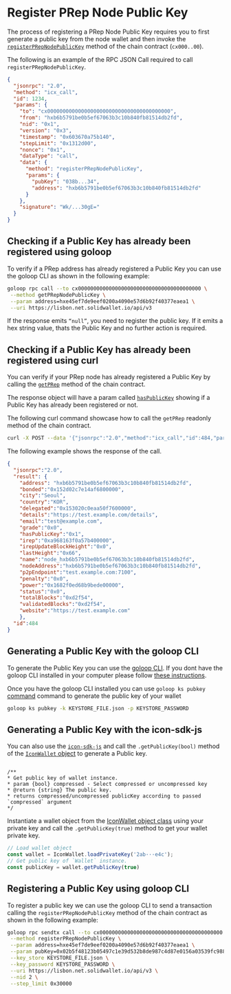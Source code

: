 # Register PRep Node Public Key

The process of registering a PRep Node Public Key requires you to first generate a public key from the node wallet and then invoke the [`registerPRepNodePublicKey`](https://github.com/icon-project/goloop/blob/master/doc/icon_chainscore_api.md#registerprepnodepublickey) method of the chain contract (`cx000..00`).

The following is an example of the RPC JSON Call required to call `registerPRepNodePublicKey`.

```json
{
  "jsonrpc": "2.0",
  "method": "icx_call",
  "id": 1234,
  "params": {
    "to": "cx0000000000000000000000000000000000000000",
    "from": "hxb6b5791be0b5ef67063b3c10b840fb81514db2fd",
    "nid": "0x1",
    "version": "0x3",
    "timestamp": "0x603670a75b140",
    "stepLimit": "0x1312d00",
    "nonce": "0x1",
    "dataType": "call",
    "data": {
      "method": "registerPRepNodePublicKey",
      "params": {
        "pubKey": "038b...34",
        "address": "hxb6b5791be0b5ef67063b3c10b840fb81514db2fd"
      }
    },
    "signature": "Wk/...30gE="
  }
}
```

## Checking if a Public Key has already been registered using goloop

To verify if a PRep address has already registered a Public Key you can use the goloop CLI as shown in the following example:

```bash
goloop rpc call --to cx0000000000000000000000000000000000000000 \
 --method getPRepNodePublicKey \
 --param address=hxe45ef7de9eef0200a4090e57d6b92f40377eaea1 \
 --uri https://lisbon.net.solidwallet.io/api/v3
```

If the response emits `“null”`, you need to register the public key.  If it emits a hex string value, thats the Public Key and no further action is required.

## Checking if a Public Key has already been registered using curl

You can verify if your PRep node has already registered a Public Key by calling the [`getPRep`](https://docs.icon.community/icon-stack/client-apis/json-rpc-api/v3#getprep) method of the chain contract.

The response object will have a param called [`hasPublicKey`](https://docs.icon.community/icon-stack/client-apis/javascript-sdk#getpublickey) showing if a Public Key has already been registered or not.

The following curl command showcase how to call the `getPRep` readonly method of the chain contract.

```bash
curl -X POST --data '{"jsonrpc":"2.0","method":"icx_call","id":484,"params":{"to":"cx0000000000000000000000000000000000000000","dataType":"call","data":{"method":"getPRep", "params": {"address": "hxb6b5791be0b5ef67063b3c10b840fb81514db2fd"}}}}' https://RPC_URL:PORT/api/v3
```

The following example shows the response of the call.

```json
{
  "jsonrpc":"2.0",
  "result": {
    "address": "hxb6b5791be0b5ef67063b3c10b840fb81514db2fd",
    "bonded":"0x152d02c7e14af6800000",
    "city":"Seoul",
    "country":"KOR",
    "delegated":"0x153020c0eaa50f7600000",
    "details":"https://test.example.com/details",
    "email":"test@example.com",
    "grade":"0x0",
    "hasPublicKey":"0x1",
    "irep":"0xa968163f0a57b400000",
    "irepUpdateBlockHeight":"0x0",
    "lastHeight":"0x66",
    "name":"node_hxb6b5791be0b5ef67063b3c10b840fb81514db2fd",
    "nodeAddress":"hxb6b5791be0b5ef67063b3c10b840fb81514db2fd",
    "p2pEndpoint":"test.example.com:7100",
    "penalty":"0x0",
    "power":"0x1682f0ed68b9bede00000",
    "status":"0x0",
    "totalBlocks":"0xd2f54",
    "validatedBlocks":"0xd2f54",
    "website":"https://test.example.com"
    },
  "id":484
}
```

## Generating a Public Key with the goloop CLI

To generate the Public Key you can use the [goloop CLI](https://docs.icon.community/concepts/computational-utilities/goloop). If you dont have the goloop CLI installed in your computer please follow [these instructions](https://docs.icon.community/concepts/computational-utilities/goloop/setup).

Once you have the goloop CLI installed you can use `goloop ks pubkey` [command](https://github.com/icon-project/goloop/blob/master/doc/goloop_cli.md#goloop-ks-pubkey) command to generate the public key of your wallet

```bash
goloop ks pubkey -k KEYSTORE_FILE.json -p KEYSTORE_PASSWORD
```

## Generating a Public Key with the icon-sdk-js

You can also use the [`icon-sdk-js`](https://docs.icon.community/icon-stack/client-apis/javascript-sdk) and call the `.getPublicKey(bool)` method of the [`IconWallet` object](https://docs.icon.community/icon-stack/client-apis/javascript-sdk#iconservice-iconwallet-wallet) to generate a Public key.

```

/**
* Get public key of wallet instance.
* param {bool} compressed - Select compressed or uncompressed key
* @return {string} The public key.
* returns compressed/uncompressed publicKey according to passed `compressed` argument
*/
```

Instantiate a wallet object from the [IconWallet object class](https://docs.icon.community/icon-stack/client-apis/javascript-sdk#iconservice-iconwallet-wallet) using your private key and call the `.getPublicKey(true)` method to get your wallet private key.

```js
// Load wallet object
const wallet = IconWallet.loadPrivateKey('2ab···e4c');
// Get public key of `Wallet` instance.
const publicKey = wallet.getPublicKey(true)
```

## Registering a Public Key using goloop CLI

To register a public key we can use the goloop CLI to send a transaction calling the `registerPRepNodePublicKey` method of the chain contract as shown in the following example:

```bash
goloop rpc sendtx call --to cx0000000000000000000000000000000000000000 \
 --method registerPRepNodePublicKey \
 --param address=hxe45ef7de9eef0200a4090e57d6b92f40377eaea1 \
 --param pubKey=0x02b5f48123b05497c1e39d532b8de987c4d87e0156a03539fc9880d886422506c6 \
 --key_store KEYSTORE_FILE.json \
 --key_password KEYSTORE_PASSWORD \
 --uri https://lisbon.net.solidwallet.io/api/v3 \
 --nid 2 \
 --step_limit 0x30000
```
